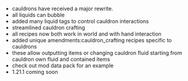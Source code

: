 - cauldrons have received a major rewrite. 
- all liquids can bubble
- added many liquid tags to control cauldron interactions
- streamlined cauldron crafting
- all recipes now both work in world and with hand interaction
- added unique amendments:cauldron_crafting recipes specific to cauldrons
- these allow outputting items or changing cauldron fluid starting from cauldron own fluid and contained items
- check out mod data pack for an example
- 1.21.1 coming soon